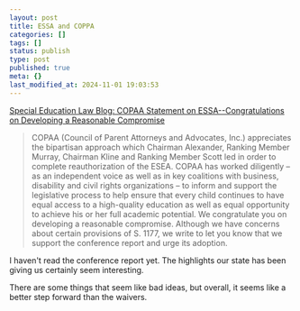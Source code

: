 ```yaml
---
layout: post
title: ESSA and COPPA
categories: []
tags: []
status: publish
type: post
published: true
meta: {}
last_modified_at: 2024-11-01 19:03:53
---
```


[Special Education Law Blog: COPAA Statement on ESSA--Congratulations on Developing a Reasonable Compromise](http://blog.foxspecialedlaw.com/2015/12/copaa-statement-on-essa-congratulations-on-developing-a-reasonable-compromise.html)


>COPAA (Council of Parent Attorneys and Advocates, Inc.) appreciates the bipartisan approach which Chairman Alexander, Ranking Member Murray, Chairman Kline and Ranking Member Scott led in order to complete reauthorization of the ESEA. COPAA has worked diligently – as an independent voice as well as in key coalitions with business, disability and civil rights organizations – to inform and support the legislative process to help ensure that every child continues to have equal access to a high-quality education as well as equal opportunity to achieve his or her full academic potential. We congratulate you on developing a reasonable compromise. Although we have concerns about certain provisions of S. 1177, we write to let you know that we support the conference report and urge its adoption.



I haven't read the conference report yet. The highlights our state has been giving us certainly seem interesting.


There are some things that seem like bad ideas, but overall, it seems like a better step forward than the waivers.
